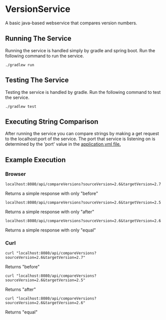 # VersionService
A basic java-based webservice that compares version numbers.

## Running The Service
Running the service is handled simply by gradle and spring boot. Run the following command to run the service.

`./gradlew run`

## Testing The Service
Testing the service is handled by gradle. Run the following command to test the service.

`./gradlew test`

## Executing String Comparison
After running the service you can compare strings by making a get request to the localhost:port of the service. The port that service is listening on is determined by the 'port' value in the [application.yml file.](/web-service/src/main/resources/application.yml) 

## Example Execution
### Browser
`localhost:8080/api/compareVersions?sourceVersion=2.6&targetVersion=2.7`

Returns a simple response with only "before"

`localhost:8080/api/compareVersions?sourceVersion=2.6&targetVersion=2.5`

Returns a simple response with only "after"

`localhost:8080/api/compareVersions?sourceVersion=2.6&targetVersion=2.6`

Returns a simple response with only "equal"

### Curl
`curl "localhost:8080/api/compareVersions?sourceVersion=2.6&targetVersion=2.7"`

Returns "before"

`curl "localhost:8080/api/compareVersions?sourceVersion=2.6&targetVersion=2.5"`

Returns "after"

`curl "localhost:8080/api/compareVersions?sourceVersion=2.6&targetVersion=2.6"`

Returns "equal"
